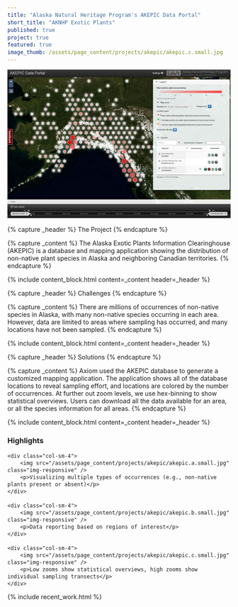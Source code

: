 ```yaml
---
title: "Alaska Natural Heritage Program's AKEPIC Data Portal"
short_title: "AKNHP Exotic Plants"
published: true
project: true
featured: true
image_thumb: /assets/page_content/projects/akepic/akepic.c.small.jpg
---
```


<img src="/assets/page_content/projects/akepic/screenshot.med.jpg" class="pull-right img-responsive" />

{% capture _header %}
The Project
{% endcapture %}

{% capture _content %}
The Alaska Exotic Plants Information Clearinghouse (AKEPIC) is a database and mapping application showing the distribution of non-native plant species in Alaska and neighboring Canadian territories.
{% endcapture %}

{% include content_block.html content=_content header=_header %}


{% capture _header %}
Challenges
{% endcapture %}

{% capture _content %}
There are millions of occurrences of non-native species in Alaska, with many non-native species occurring in each area. However, data are limited to areas where sampling has occurred, and many locations have not been sampled.
{% endcapture %}

{% include content_block.html content=_content header=_header %}


{% capture _header %}
Solutions
{% endcapture %}


{% capture _content %}
Axiom used the AKEPIC database to generate a customized mapping application. The application shows all of the database locations to reveal sampling effort, and locations are colored by the number of occurrences. At further out zoom levels, we use hex-binning to show statistical overviews. Users can download all the data available for an area, or all the species information for all areas.
{% endcapture %}

{% include content_block.html content=_content header=_header %}


<h3>Highlights</h3>

<div class="row">


	<div class="col-sm-4">
		<img src="/assets/page_content/projects/akepic/akepic.a.small.jpg" class="img-responsive" />
		<p>Visualizing multiple types of occurrences (e.g., non-native plants present or absent)</p>
	</div>

	<div class="col-sm-4">
		<img src="/assets/page_content/projects/akepic/akepic.b.small.jpg" class="img-responsive" />
		<p>Data reporting based on regions of interest</p>
	</div>

	<div class="col-sm-4">
		<img src="/assets/page_content/projects/akepic/akepic.c.small.jpg" class="img-responsive" />
		<p>Low zooms show statistical overviews, high zooms show individual sampling transects</p>
	</div>


</div>

{% include recent_work.html %}

<!-- 
{% capture _header %}
Highlights
{% endcapture %}
{% include content_block.html content=_content header=_header %}

{% capture _content %}
<ul>
<li>Visualizing on multiple types of occurrences (non-native plants present or absent)</li>
<li>Data download in various formats</li>
<li>At high zooms, individual occurrences show individual sampling transects</li>
</ul>
{% endcapture %}

{% include content_block.html content=_content header=_header %}
 -->